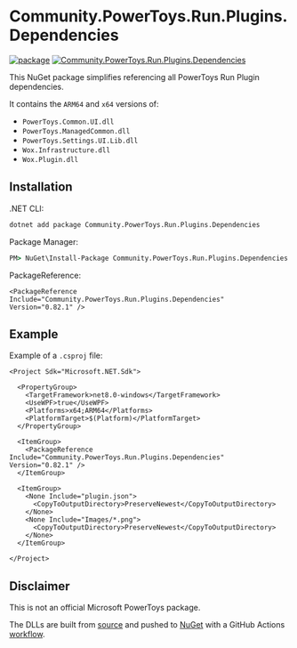 # Community.PowerToys.Run.Plugins.Dependencies

[![package](https://github.com/hlaueriksson/Community.PowerToys.Run.Plugins.Dependencies/actions/workflows/package.yml/badge.svg)](https://github.com/hlaueriksson/Community.PowerToys.Run.Plugins.Dependencies/actions/workflows/package.yml)
[![Community.PowerToys.Run.Plugins.Dependencies](https://img.shields.io/nuget/v/Community.PowerToys.Run.Plugins.Dependencies.svg?label=Community.PowerToys.Run.Plugins.Dependencies)](https://www.nuget.org/packages/Community.PowerToys.Run.Plugins.Dependencies)

This NuGet package simplifies referencing all PowerToys Run Plugin dependencies.

It contains the `ARM64` and `x64` versions of:

- `PowerToys.Common.UI.dll`
- `PowerToys.ManagedCommon.dll`
- `PowerToys.Settings.UI.Lib.dll`
- `Wox.Infrastructure.dll`
- `Wox.Plugin.dll`

## Installation

.NET CLI:

```cmd
dotnet add package Community.PowerToys.Run.Plugins.Dependencies
```

Package Manager:

```cmd
PM> NuGet\Install-Package Community.PowerToys.Run.Plugins.Dependencies
```

PackageReference:

```csproj
<PackageReference Include="Community.PowerToys.Run.Plugins.Dependencies" Version="0.82.1" />
```

## Example

Example of a `.csproj` file:

```csproj
<Project Sdk="Microsoft.NET.Sdk">

  <PropertyGroup>
    <TargetFramework>net8.0-windows</TargetFramework>
    <UseWPF>true</UseWPF>
    <Platforms>x64;ARM64</Platforms>
    <PlatformTarget>$(Platform)</PlatformTarget>
  </PropertyGroup>

  <ItemGroup>
    <PackageReference Include="Community.PowerToys.Run.Plugins.Dependencies" Version="0.82.1" />
  </ItemGroup>

  <ItemGroup>
    <None Include="plugin.json">
      <CopyToOutputDirectory>PreserveNewest</CopyToOutputDirectory>
    </None>
    <None Include="Images/*.png">
      <CopyToOutputDirectory>PreserveNewest</CopyToOutputDirectory>
    </None>
  </ItemGroup>

</Project>
```

## Disclaimer

This is not an official Microsoft PowerToys package.

The DLLs are built from [source](https://github.com/microsoft/PowerToys) and pushed to [NuGet](https://www.nuget.org/packages/Community.PowerToys.Run.Plugins.Dependencies) with a GitHub Actions [workflow](https://github.com/hlaueriksson/Community.PowerToys.Run.Plugins.Dependencies/actions/workflows/package.yml).
